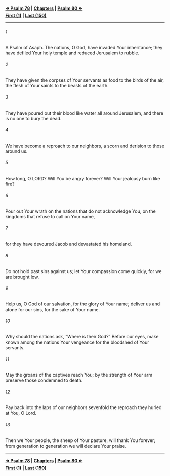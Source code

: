   
**[⏪ Psalm 78](./Psalm%2078.md) | [Chapters](./_index.md) | [Psalm 80 ⏩](./Psalm%2080.md)**  
**[First (1)](./Psalm%201.md) | [Last (150)](./Psalm%20150.md)**  
  
---  
  
###### 1  
A Psalm of Asaph. The nations, O God, have invaded Your inheritance; they have defiled Your holy temple and reduced Jerusalem to rubble.  
  
###### 2  
They have given the corpses of Your servants as food to the birds of the air, the flesh of Your saints to the beasts of the earth.  
  
###### 3  
They have poured out their blood like water all around Jerusalem, and there is no one to bury the dead.  
  
###### 4  
We have become a reproach to our neighbors, a scorn and derision to those around us.  
  
###### 5  
How long, O LORD? Will You be angry forever? Will Your jealousy burn like fire?  
  
###### 6  
Pour out Your wrath on the nations that do not acknowledge You, on the kingdoms that refuse to call on Your name,  
  
###### 7  
for they have devoured Jacob and devastated his homeland.  
  
###### 8  
Do not hold past sins against us; let Your compassion come quickly, for we are brought low.  
  
###### 9  
Help us, O God of our salvation, for the glory of Your name; deliver us and atone for our sins, for the sake of Your name.  
  
###### 10  
Why should the nations ask, “Where is their God?” Before our eyes, make known among the nations Your vengeance for the bloodshed of Your servants.  
  
###### 11  
May the groans of the captives reach You; by the strength of Your arm preserve those condemned to death.  
  
###### 12  
Pay back into the laps of our neighbors sevenfold the reproach they hurled at You, O Lord.  
  
###### 13  
Then we Your people, the sheep of Your pasture, will thank You forever; from generation to generation we will declare Your praise.  
  
  
---  
  
**[⏪ Psalm 78](./Psalm%2078.md) | [Chapters](./_index.md) | [Psalm 80 ⏩](./Psalm%2080.md)**  
**[First (1)](./Psalm%201.md) | [Last (150)](./Psalm%20150.md)**  
  
